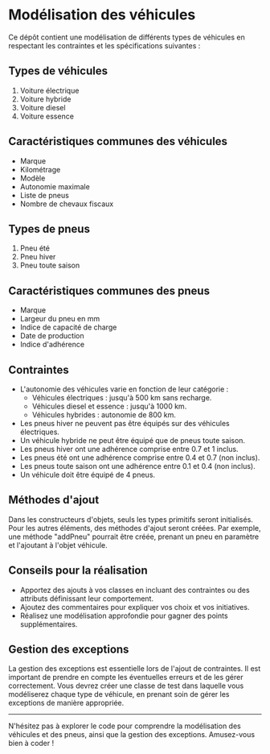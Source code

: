 # Modélisation des véhicules

Ce dépôt contient une modélisation de différents types de véhicules en respectant les contraintes et les spécifications suivantes :

## Types de véhicules

1. Voiture électrique
2. Voiture hybride
3. Voiture diesel
4. Voiture essence

## Caractéristiques communes des véhicules

- Marque
- Kilométrage
- Modèle
- Autonomie maximale
- Liste de pneus
- Nombre de chevaux fiscaux

## Types de pneus

1. Pneu été
2. Pneu hiver
3. Pneu toute saison

## Caractéristiques communes des pneus

- Marque
- Largeur du pneu en mm
- Indice de capacité de charge
- Date de production
- Indice d'adhérence

## Contraintes

- L'autonomie des véhicules varie en fonction de leur catégorie :
  - Véhicules électriques : jusqu'à 500 km sans recharge.
  - Véhicules diesel et essence : jusqu'à 1000 km.
  - Véhicules hybrides : autonomie de 800 km.
- Les pneus hiver ne peuvent pas être équipés sur des véhicules électriques.
- Un véhicule hybride ne peut être équipé que de pneus toute saison.
- Les pneus hiver ont une adhérence comprise entre 0.7 et 1 inclus.
- Les pneus été ont une adhérence comprise entre 0.4 et 0.7 (non inclus).
- Les pneus toute saison ont une adhérence entre 0.1 et 0.4 (non inclus).
- Un véhicule doit être équipé de 4 pneus.

## Méthodes d'ajout

Dans les constructeurs d'objets, seuls les types primitifs seront initialisés. Pour les autres éléments, des méthodes d'ajout seront créées. Par exemple, une méthode "addPneu" pourrait être créée, prenant un pneu en paramètre et l'ajoutant à l'objet véhicule.

## Conseils pour la réalisation

- Apportez des ajouts à vos classes en incluant des contraintes ou des attributs définissant leur comportement.
- Ajoutez des commentaires pour expliquer vos choix et vos initiatives.
- Réalisez une modélisation approfondie pour gagner des points supplémentaires.

## Gestion des exceptions

La gestion des exceptions est essentielle lors de l'ajout de contraintes. Il est important de prendre en compte les éventuelles erreurs et de les gérer correctement. Vous devrez créer une classe de test dans laquelle vous modéliserez chaque type de véhicule, en prenant soin de gérer les exceptions de manière appropriée.

---

N'hésitez pas à explorer le code pour comprendre la modélisation des véhicules et des pneus, ainsi que la gestion des exceptions. Amusez-vous bien à coder !
